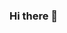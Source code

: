 ### Hi there 👋

<!--
**Karim06V/Karim06V** is a ✨ _special_ ✨ repository because its `README.md` (this file) appears on your GitHub profile.

Here are some ideas to get you started:

- 🔭 I’m currently working on developing myself and learning new skills
- 💬 Ask me about anything you'd like me to answer?
- 📫 How to reach me: karumirumi@gmail.com
- 😄 Pronouns: karim
- ⚡ Fun fact: I play the guitar


